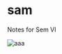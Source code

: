 # sam
Notes for Sem VI

![aaa](https://assetsio.reedpopcdn.com/jetstreamsam.jpg?width=690&quality=75&format=jpg&auto=webp)